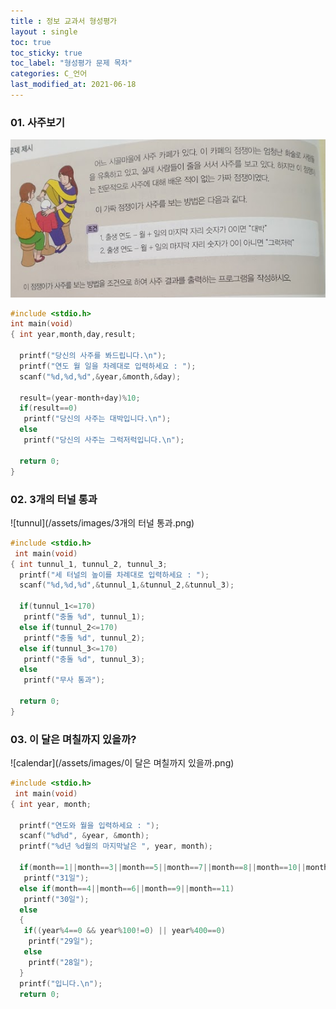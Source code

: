 ```yaml
---
title : 정보 교과서 형성평가
layout : single
toc: true
toc_sticky: true
toc_label: "형성평가 문제 목차"
categories: C_언어
last_modified_at: 2021-06-18
---
```


### 01. 사주보기
![saju](/assets/images/사주보기.png)
~~~C
#include <stdio.h>
int main(void)
{ int year,month,day,result;

  printf("당신의 사주를 봐드립니다.\n");
  printf("연도 월 일을 차례대로 입력하세요 : ");
  scanf("%d,%d,%d",&year,&month,&day);
  
  result=(year-month+day)%10;
  if(result==0)
   printf("당신의 사주는 대박입니다.\n");
  else
   printf("당신의 사주는 그럭저럭입니다.\n");

  return 0;
}
~~~

### 02. 3개의 터널 통과
![tunnul](/assets/images/3개의 터널 통과.png)
~~~C
#include <stdio.h>
 int main(void)
{ int tunnul_1, tunnul_2, tunnul_3;
  printf("세 터널의 높이를 차례대로 입력하세요 : ");
  scanf("%d,%d,%d",&tunnul_1,&tunnul_2,&tunnul_3);
  
  if(tunnul_1<=170)
   printf("충돌 %d", tunnul_1);
  else if(tunnul_2<=170)
   printf("충돌 %d", tunnul_2);
  else if(tunnul_3<=170)
   printf("충돌 %d", tunnul_3);
  else
   printf("무사 통과");
   
  return 0;
}
~~~ 

### 03. 이 달은 며칠까지 있을까?
![calendar](/assets/images/이 달은 며칠까지 있을까.png)
~~~C
#include <stdio.h>
 int main(void)
{ int year, month;
  
  printf("연도와 월을 입력하세요 : ");
  scanf("%d%d", &year, &month);
  printf("%d년 %d월의 마지막날은 ", year, month);

  if(month==1||month==3||month==5||month==7||month==8||month==10||month==12)
   printf("31일");
  else if(month==4||month==6||month==9||month==11)
   printf("30일");
  else
  {
   if((year%4==0 && year%100!=0) || year%400==0)
    printf("29일");
   else
    printf("28일");
  }
  printf("입니다.\n");
  return 0;
  ~~~
